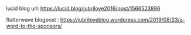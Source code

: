 
lucid blog url: https://lucid.blog/jubriloye2016/post/1566523896

flutterwave blogpost : https://jubriloyeblog.wordpress.com/2019/08/23/a-word-to-the-sponsors/

